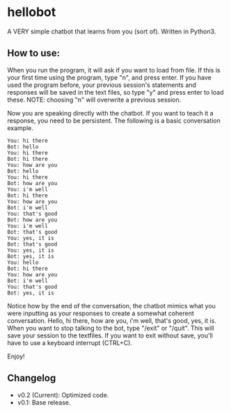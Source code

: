# hellobot

A VERY simple chatbot that learns from you (sort of). Written in Python3.

## How to use:

When you run the program, it will ask if you want to load from file. If this is your first time using the program, type "n", and press enter. If you have used the program before, your previous session's statements and responses will be saved in the text files, so type "y" and press enter to load these.
NOTE: choosing "n" will overwrite a previous session.

Now you are speaking directly with the chatbot. If you want to teach it a response, you need to be persistent. The following is a basic conversation example.

```
You: hi there
Bot: hello
You: hi there
Bot: hi there
You: how are you
Bot: hello
You: hi there
Bot: how are you
You: i'm well
Bot: hi there
You: how are you
Bot: i'm well
You: that's good
Bot: how are you
You: i'm well
Bot: that's good
You: yes, it is
Bot: that's good
You: yes, it is
Bot: yes, it is
You: hello
Bot: hi there
You: how are you
Bot: i'm well
You: that's good
Bot: yes, it is
```

Notice how by the end of the conversation, the chatbot mimics what you were inputting as your responses to create a somewhat coherent conversation.
Hello, hi there, how are you, i'm well, that's good, yes, it is.
When you want to stop talking to the bot, type "/exit" or "/quit". This will save your session to the textfiles. If you want to exit without save, you'll have to use a keyboard interrupt (CTRL+C).

Enjoy!

## Changelog

 - v0.2 (Current): Optimized code.
 - v0.1: Base release.
